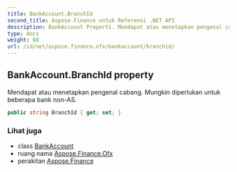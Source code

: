 ```yaml
---
title: BankAccount.BranchId
second_title: Aspose.Finance untuk Referensi .NET API
description: BankAccount Properti. Mendapat atau menetapkan pengenal cabang. Mungkin diperlukan untuk beberapa bank nonAS.
type: docs
weight: 60
url: /id/net/aspose.finance.ofx/bankaccount/branchid/
---
```

## BankAccount.BranchId property

Mendapat atau menetapkan pengenal cabang. Mungkin diperlukan untuk beberapa bank non-AS.

```csharp
public string BranchId { get; set; }
```

### Lihat juga

* class [BankAccount](../)
* ruang nama [Aspose.Finance.Ofx](../../bankaccount/)
* perakitan [Aspose.Finance](../../../)


